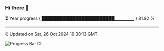 ### Hi there 👋

⏳ Year progress { ████████████████████████▁▁▁▁▁▁ } 81.92 %

---

⏰ Updated on Sat, 26 Oct 2024 19:38:13 GMT

![Progress Bar CI](https://github.com/IshwaranRudhara/GIT-ACTION/workflows/Progress%20Bar%20CI/badge.svg)

